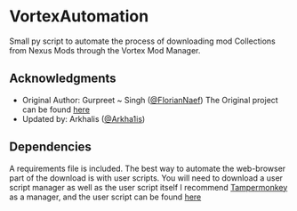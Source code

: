 # VortexAutomation
Small py script to automate the process of downloading mod Collections from Nexus Mods through the Vortex Mod Manager.

## Acknowledgments
- Original Author: Gurpreet ~ Singh ([@FlorianNaef](https://github.com/FlorianNaef))
  The Original project can be found [here](https://github.com/Gurpreet06/Wifi-Crack)
- Updated by: Arkhalis ([@Arkha1is](https://github.com/Arkha1is))

## Dependencies
A requirements file is included. The best way to automate the web-browser part of the download is with user scripts. 
You will need to download a user script manager as well as the user script itself 
I recommend [Tampermonkey](https://www.tampermonkey.net/index.php) as a manager, and the user script can be found [here](https://greasyfork.org/en/scripts/452309-auto-slow-download-nexus-mods)
